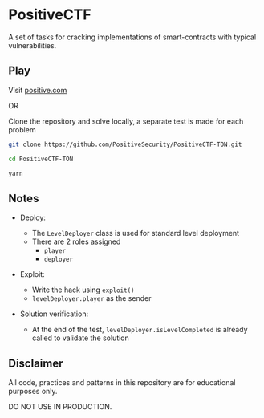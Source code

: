 # PositiveCTF

A set of tasks for cracking implementations of smart-contracts with typical vulnerabilities.

## Play

Visit [positive.com](https://positive.com/ctf)

OR

Clone the repository and solve locally, a separate test is made for each problem

```sh
git clone https://github.com/PositiveSecurity/PositiveCTF-TON.git

cd PositiveCTF-TON

yarn
```

## Notes

- Deploy:

  - The `LevelDeployer` class is used for standard level deployment
  - There are 2 roles assigned
    - `player`
    - `deployer`

- Exploit:

  - Write the hack using `exploit()` 
  - `levelDeployer.player` as the sender

- Solution verification:

  - At the end of the test, `levelDeployer.isLevelCompleted` is already called to validate the solution

## Disclaimer

All code, practices and patterns in this repository are for educational purposes only.

DO NOT USE IN PRODUCTION.
